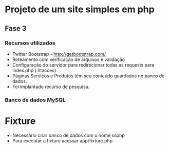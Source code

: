 # Projeto de um site simples em php
## Fase 3

### Recursos utilizados
* Twitter Bootstrap - http://getbootstrap.com/
* Roteamento com verificação de arquivos e validação
* Configuração do servidor para redirecionar todas as requests para index.php (.htacces)
* Páginas Serviços e Produtos têm seu conteúdo guardados no banco de dados.
* Foi implantado recurso de pesquisa.

### Banco de dados MySQL
# Fixture
* Necessário criar banco de dados com o nome ssphp
* Para executar a fixture acessar app/fixture.php


